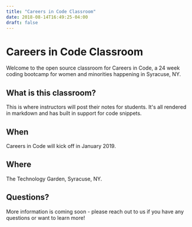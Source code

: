 ```yaml
---
title: "Careers in Code Classroom"
date: 2018-08-14T16:49:25-04:00
draft: false
---
```

# Careers in Code Classroom

Welcome to the open source classroom for Careers in Code, a 24 week coding bootcamp for women and minorities happening in Syracuse, NY.

## What is this classroom?
This is where instructors will post their notes for students. It's all rendered in markdown and has built in support for code snippets.

<!-- -- include button for feedback here --  -->

## When

Careers in Code will kick off in January 2019.

## Where 

The Technology Garden, Syracuse, NY.

## Questions?
More information is coming soon - please reach out to us if you have any questions or want to learn more!